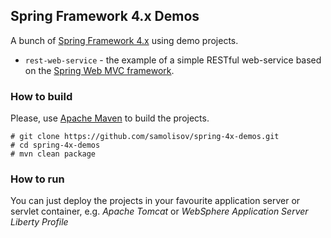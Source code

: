 ## Spring Framework 4.x Demos

A bunch of [Spring Framework 4.x][spring] using demo projects.

 * `rest-web-service` - the example of a simple RESTful web-service based on the [Spring Web MVC framework][spring-mvc].

[spring-mvc]: http://docs.spring.io/spring/docs/current/spring-framework-reference/htmlsingle/#mvc
[spring]: https://projects.spring.io/spring-framework/

### How to build

Please, use [Apache Maven](https://maven.apache.org/) to build the projects.

```
# git clone https://github.com/samolisov/spring-4x-demos.git
# cd spring-4x-demos
# mvn clean package
```

### How to run

You can just deploy the projects in your favourite application server or servlet container, e.g. *Apache Tomcat* or *WebSphere Application Server 
Liberty Profile*
